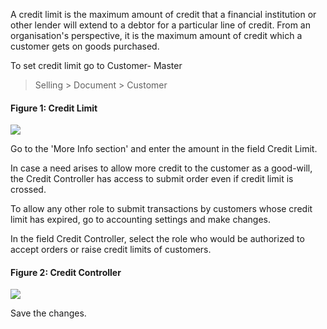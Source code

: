   

A credit limit is the maximum amount of credit that a financial institution or
other lender will extend to a debtor for a particular line of credit. From an
organisation's perspective, it is the maximum amount of credit which a
customer gets on goods purchased.  
  

To set credit limit go to Customer- Master

> Selling > Document > Customer 

  
#### Figure 1: Credit Limit
![](assets/manual_erpnext_com/old_images/erpnext/credit-limit-1.png)  

  

  

Go to the 'More Info section' and enter the amount in the field Credit Limit.

  

In case a need arises to allow more credit to the customer as a good-will, the
Credit Controller has access to submit order even if credit limit is crossed.

  

To allow any other role to submit transactions by customers whose credit limit
has expired, go to accounting settings and make changes.

In the field Credit Controller, select the role who would be authorized to
accept orders or raise credit limits of customers.

  
#### Figure 2: Credit Controller
![](assets/manual_erpnext_com/old_images/erpnext/credit-controller.png)  

  

Save the changes.

  

  

  


